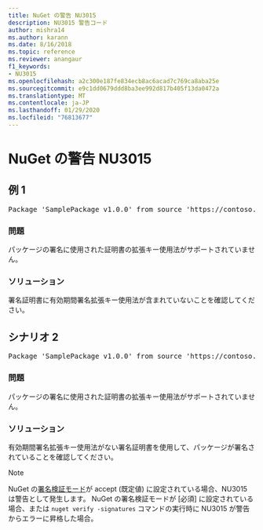 ```yaml
---
title: NuGet の警告 NU3015
description: NU3015 警告コード
author: mishra14
ms.author: karann
ms.date: 8/16/2018
ms.topic: reference
ms.reviewer: anangaur
f1_keywords:
- NU3015
ms.openlocfilehash: a2c300e187fe834ecb8ac6acad7c769ca8aba25e
ms.sourcegitcommit: e9c1dd0679ddd8ba3ee992d817b405f13da0472a
ms.translationtype: MT
ms.contentlocale: ja-JP
ms.lasthandoff: 01/29/2020
ms.locfileid: "76813677"
---
```

# <a name="nuget-warning-nu3015"></a>NuGet の警告 NU3015

## <a name="scenario-1"></a>例 1

<pre>Package 'SamplePackage v1.0.0' from source 'https://contoso.com/index.json': The lifetime signing EKU in the primary signature's certificate is not supported.</pre>

### <a name="issue"></a>問題

パッケージの署名に使用された証明書の拡張キー使用法がサポートされていません。


### <a name="solution"></a>ソリューション

署名証明書に有効期間署名拡張キー使用法が含まれていないことを確認してください。



## <a name="scenario-2"></a>シナリオ 2

<pre>Package 'SamplePackage v1.0.0' from source 'https://contoso.com/index.json': The lifetime signing EKU in the signing certificate is not supported.</pre>

### <a name="issue"></a>問題

パッケージの署名に使用された証明書の拡張キー使用法がサポートされていません。


### <a name="solution"></a>ソリューション

有効期間署名拡張キー使用法がない署名証明書を使用して、パッケージが署名されていることを確認してください。


> [!Note]
> NuGet の[署名検証モード](../../consume-packages/installing-signed-packages.md#configure-package-signature-requirements)が accept (既定値) に設定されている場合、NU3015 は警告として発生します。 NuGet の署名検証モードが [必須] に設定されている場合、または `nuget verify -signatures` コマンドの実行時に NU3015 が警告からエラーに昇格した場合。 
